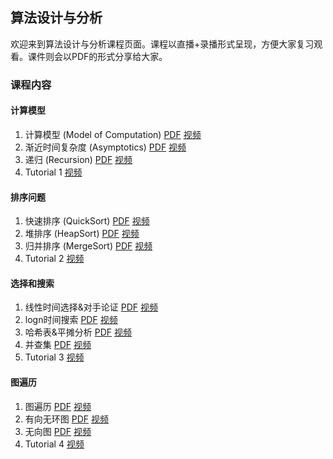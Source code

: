 ## 算法设计与分析

欢迎来到算法设计与分析课程页面。课程以直播+录播形式呈现，方便大家复习观看。课件则会以PDF的形式分享给大家。

### 课程内容

#### 计算模型
1. 计算模型 (Model of Computation) [PDF](slides/L1.pdf) [视频](https://www.bilibili.com/video/BV1KAAqe7EeH)
2. 渐近时间复杂度 (Asymptotics) [PDF](slides/L2.pdf) [视频](https://www.bilibili.com/video/BV1v1AseFEMF)
3. 递归 (Recursion) [PDF](slides/L3.pdf) [视频](https://www.bilibili.com/video/BV1pzP5e7EPg)
4. Tutorial 1 [视频](https://www.bilibili.com/video/BV1Lx9wYGEBJ) 
#### 排序问题
1. 快速排序 (QuickSort) [PDF](slides/L4.pdf) [视频](https://www.bilibili.com/video/BV1WC9nYkEqp)
2. 堆排序 (HeapSort) [PDF](slides/L5.pdf) [视频](https://www.bilibili.com/video/BV1jVRwYLEZa)
3. 归并排序 (MergeSort) [PDF](slides/L6.pdf) [视频](https://www.bilibili.com/video/BV1EGQ7YJEUr)
4. Tutorial 2 [视频](https://www.bilibili.com/video/BV1NEQTYvEXx) 
#### 选择和搜索
1. 线性时间选择&对手论证 [PDF](slides/L7.pdf) [视频](https://www.bilibili.com/video/BV1tpX7YiEyK)
2. logn时间搜索 [PDF](slides/L8.pdf) [视频](https://www.bilibili.com/video/BV1agXPYTEcN)
3. 哈希表&平摊分析 [PDF](slides/L9.pdf) [视频](https://www.bilibili.com/video/BV1vqo4YQEQz)
4. 并查集 [PDF](slides/L10.pdf) [视频](https://www.bilibili.com/video/BV1LdZuYzEN3)
5. Tutorial 3 [视频](https://www.bilibili.com/video/BV1J5ZfYDEnN)
#### 图遍历
1. 图遍历 [PDF](slides/L11.pdf) [视频](https://www.bilibili.com/video/BV1iLZ1YkE2v)
2. 有向无环图 [PDF](slides/L12.pdf) [视频](https://www.bilibili.com/video/BV18cdtYGE2P)
3. 无向图 [PDF](slides/L13.pdf) [视频](https://www.bilibili.com/video/BV1Dgd3YcEsM)
4. Tutorial 4 [视频](https://www.bilibili.com/video/BV1jUocYEEHU)
<!-- #### 图优化
1. 最小生成树 [PDF](slides/L14.pdf) [视频](https://www.bilibili.com/video/BV1nH4y1G7oH)
2. 最短路径 [PDF](slides/L15.pdf) [视频](https://www.bilibili.com/video/BV1yt421M7DU)
3. Tutorial 5 [视频](https://www.bilibili.com/video/BV1Js421P7jw)
#### 动态规划
1. 动态规划1 [PDF](slides/L16.pdf) [视频](https://www.bilibili.com/video/BV16M4m1k7Wr)
2. 动态规划2 [PDF](slides/L17.pdf) [视频](https://www.bilibili.com/video/BV1c1421q7hd)
3. Tutorial 6 [视频](https://www.bilibili.com/video/BV1Hn4y1R7DG)
#### 计算复杂性初探
1. 计算复杂性1 [PDF](slides/L18.pdf) [视频](https://www.bilibili.com/video/BV1pr421w7eS) -->